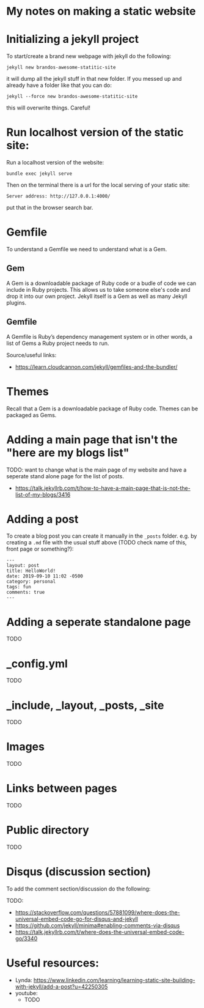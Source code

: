 # My notes on making a static website

# Initializing a jekyll project

To start/create a brand new webpage with jekyll do the following:
```
jekyll new brandos-awesome-statitic-site
```
it will dump all the jekyll stuff in that new folder. If you messed up and already have a folder like that you can do:
```
jekyll --force new brandos-awesome-statitic-site
```
this will overwrite things. Careful!

# Run localhost version of the static site:

Run a localhost version of the website:

```
bundle exec jekyll serve
```

Then on the terminal there is a url for the local serving of your static site:

```
Server address: http://127.0.0.1:4000/
```
put that in the browser search bar.

# Gemfile #

To understand a Gemfile we need to understand what is a Gem.

## Gem ##

A Gem is a downloadable package of Ruby code or a budle of code we can include in Ruby projects.  This allows us to take someone else's code and drop it into our own project. Jekyll itself is a Gem as well as many Jekyll plugins.

## Gemfile ##

A Gemfile is Ruby’s dependency management system or in other words, a list of Gems a Ruby project needs to run.

Source/useful links:

- https://learn.cloudcannon.com/jekyll/gemfiles-and-the-bundler/

# Themes

Recall that a Gem is a downloadable package of Ruby code. Themes can be packaged as Gems.

# Adding a main page that isn't the "here are my blogs list"

TODO: want to change what is the main page of my website and have a seperate stand alone page for the list of posts.

- https://talk.jekyllrb.com/t/how-to-have-a-main-page-that-is-not-the-list-of-my-blogs/3416

# Adding a post

To create a blog post you can create it manually in the `_posts` folder. e.g. by creating a `.md` file with the usual stuff above (TODO check name of this, front page or something?):

```
---
layout: post
title: HelloWorld!
date: 2019-09-10 11:02 -0500
category: personal
tags: fun
comments: true
---
```


# Adding a seperate standalone page

TODO

# _config.yml

TODO

# _include, _layout, _posts, _site

TODO

# Images

TODO

# Links between pages

TODO

# Public directory

TODO

# Disqus (discussion section)

To add the comment section/discussion do the following:

TODO:
- https://stackoverflow.com/questions/57881099/where-does-the-universal-embed-code-go-for-disqus-and-jekyll
- https://github.com/jekyll/minima#enabling-comments-via-disqus
- https://talk.jekyllrb.com/t/where-does-the-universal-embed-code-go/3340

# Useful resources:

- Lynda: https://www.linkedin.com/learning/learning-static-site-building-with-jekyll/add-a-post?u=42250305
- youtube: 
  - TODO
